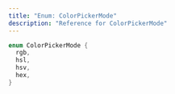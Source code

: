 ```yaml
---
title: "Enum: ColorPickerMode"
description: "Reference for ColorPickerMode"
---
```


```dart
enum ColorPickerMode {
  rgb,
  hsl,
  hsv,
  hex,
}
```
